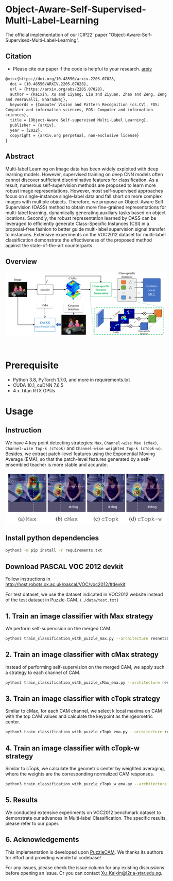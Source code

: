 # Object-Aware-Self-Supervised-Multi-Label-Learning
The official implementation of our ICIP22' paper "Object-Aware-Self-Supervised-Multi-Label-Learning".

## Citation
- Please cite our paper if the code is helpful to your research. [arxiv](https://doi.org/10.48550/arXiv.2205.07028)
```
@misc{https://doi.org/10.48550/arxiv.2205.07028,
  doi = {10.48550/ARXIV.2205.07028},
  url = {https://arxiv.org/abs/2205.07028},
  author = {Kaixin, Xu and Liyang, Liu and Ziyuan, Zhao and Zeng, Zeng and Veeravalli, Bharadwaj},
  keywords = {Computer Vision and Pattern Recognition (cs.CV), FOS: Computer and information sciences, FOS: Computer and information sciences},
  title = {Object-Aware Self-supervised Multi-Label Learning},
  publisher = {arXiv},
  year = {2022},
  copyright = {arXiv.org perpetual, non-exclusive license}
}
```

## Abstract
Multi-label Learning on Image data has been widely exploited with deep learning models. However, supervised training on deep CNN models often cannot discover sufficient discriminative features for classification. As a result, numerous self-supervision methods are proposed to learn more robust image representations. However, most self-supervised approaches focus on single-instance single-label data and fall short on more complex images with multiple objects. Therefore, we propose an Object-Aware Self Supervision (OASS) method to obtain more fine-grained representations for multi-label learning, dynamically generating auxiliary tasks based on object locations. Secondly, the robust representation learned by OASS can be leveraged to efficiently generate Class-Specific Instances (CSI) in a proposal-free fashion to better guide multi-label supervision signal transfer to instances. Extensive experiments on the VOC2012 dataset for multi-label classification demonstrate the effectiveness of the proposed method against the state-of-the-art counterparts.

## Overview
![Overall architecture](./res/fig_1.PNG)

<br>

# Prerequisite
- Python 3.8, PyTorch 1.7.0, and more in requirements.txt
- CUDA 10.1, cuDNN 7.6.5
- 4 x Titan RTX GPUs

# Usage
## Instruction
We have 4 key point detecting strategies: ```Max```, ```Channel-wise Max (cMax)```, ```Channel-wise Top-k (cTopk)``` and ```Channel-wise weighted Top-k (cTopk-w)```. Besides, we extract patch-level features using the Exponential Moving Average (EMA), so that the patch-level features generated by a self-ensembled teacher is more stable and accurate.

![4 detecting strategies](./res/fig_2.PNG)

## Install python dependencies
```bash
python3 -m pip install -r requirements.txt
```

## Download PASCAL VOC 2012 devkit
Follow instructions in http://host.robots.ox.ac.uk/pascal/VOC/voc2012/#devkit

For test dataset, we use the dataset indicated in VOC2012 website instead of the test dataset in Puzzle-CAM.  ```(./data/test.txt)```

## 1. Train an image classifier with Max strategy
We perform self-supervision on the merged CAM.

```bash
python3 train_classification_with_puzzle_max.py --architecture resnet50 --alpha_schedule_re 0.05 --alpha_re 3.00 --alpha_p 0.5 --tag ResNet50_Max --data_dir $your_dir
```

## 2. Train an image classifier with cMax strategy
Instead of performing self-supervision on the merged CAM, we apply such a strategy to each channel of CAM.

```bash
python3 train_classification_with_puzzle_cMax_ema.py --architecture resnet50 --alpha_schedule_re 0.05 --alpha_re 3.00 --alpha_p 0.5 --tag ResNet50_cMax --data_dir $your_dir
```


## 3. Train an image classifier with cTopk strategy
Similar to cMax, for each CAM channel, we select k local maxima on CAM
with the top CAM values and calculate the keypoint as theirgeometric center.

```bash
python3 train_classification_with_puzzle_cTopk_ema.py --architecture resnet50 --alpha_schedule_re 0.05 --alpha_re 3.00 --alpha_p 0.5 --tag ResNet50_cTopk --data_dir $your_dir
```

## 4. Train an image classifier with cTopk-w strategy
Similar to cTopk, we calculate the geometric center by weighted averaging,
where the weights are the corresponding normalized CAM responses.

```bash
python3 train_classification_with_puzzle_cTopk_w_ema.py --architecture resnet50 --alpha_schedule_re 0.05 --alpha_re 3.00 --alpha_p 0.5 --tag ResNet50_cTopk_w --data_dir $your_dir
```

## 5. Results

We conducted extensive experiments on VOC2012 benchmark dataset to demonstrate our advances in Multi-label Classification. The specific results, please refer to our paper.


## 6. Acknowledgements
This implementation is developed upon [PuzzleCAM](https://github.com/OFRIN/PuzzleCAM). 
We thanks its authors for effort and providing wonderful codebase!

For any issues, please check the issue column for any existing discussions before opening an issue.
Or you can contact [Xu_Kaixin@i2r.a-star.edu.sg](Xu_Kaixin@i2r.a-star.edu.sg).
